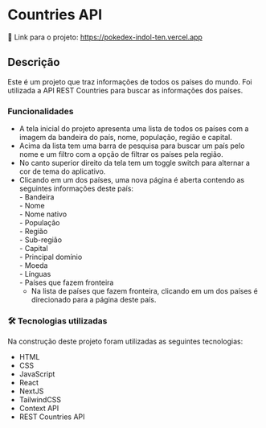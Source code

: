 # Countries API

🔗 Link para o projeto: https://pokedex-indol-ten.vercel.app

## Descrição

Este é um projeto que traz informações de todos os países do mundo. Foi utilizada a API REST Countries para buscar as informações dos países.

### Funcionalidades

- A tela inicial do projeto apresenta uma lista de todos os países com a imagem da bandeira do país, nome, população, região e capital. 
- Acima da lista tem uma barra de pesquisa para buscar um país pelo nome e um filtro com a opção de filtrar os países pela região.
- No canto superior direito da tela tem um toggle switch para alternar a cor de tema do aplicativo.
- Clicando em um dos países, uma nova página é aberta contendo as seguintes informações deste país:<br>
      - Bandeira<br>
      - Nome<br>
      - Nome nativo<br>
      - População<br>
      - Região<br>
      - Sub-região<br>
      - Capital<br>
      - Principal domínio<br>
      - Moeda<br>
      - Línguas<br>
      - Países que fazem fronteira
  - Na lista de países que fazem fronteira, clicando em um dos países é direcionado para a página deste país. 

### 🛠️ Tecnologias utilizadas

Na construção deste projeto foram utilizadas as seguintes tecnologias:
- HTML
- CSS
- JavaScript
- React
- NextJS
- TailwindCSS
- Context API
- REST Countries API 
